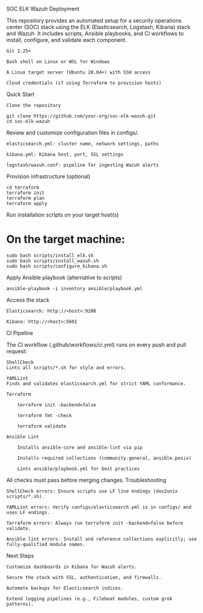 SOC ELK Wazuh Deployment

This repository provides an automated setup for a security operations center (SOC) stack using the ELK (Elasticsearch, Logstash, Kibana) stack and Wazuh. It includes scripts, Ansible playbooks, and CI workflows to install, configure, and validate each component.



    Git 2.25+

    Bash shell on Linux or WSL for Windows

    A Linux target server (Ubuntu 20.04+) with SSH access

    Cloud credentials (if using Terraform to provision hosts)

Quick Start

    Clone the repository
   
    git clone https://github.com/your-org/soc-elk-wazuh.git
    cd soc-elk-wazuh


Review and customize configuration files in configs/.

    elasticsearch.yml: cluster name, network settings, paths

    kibana.yml: Kibana host, port, SSL settings

    logstash/wazuh.conf: pipeline for ingesting Wazuh alerts

Provision infrastructure (optional)

    cd terraform
    terraform init
    terraform plan
    terraform apply

Run installation scripts on your target host(s)

# On the target machine:
    sudo bash scripts/install_elk.sh
    sudo bash scripts/install_wazuh.sh
    sudo bash scripts/configure_kibana.sh

Apply Ansible playbook (alternative to scripts)

    ansible-playbook -i inventory ansible/playbook.yml


Access the stack

    Elasticsearch: http://<host>:9200

    Kibana: http://<host>:5601

CI Pipeline

The CI workflow (.github/workflows/ci.yml) runs on every push and pull request:

    ShellCheck
    Lints all scripts/*.sh for style and errors.

    YAMLLint
    Finds and validates elasticsearch.yml for strict YAML conformance.

    Terraform

        terraform init -backend=false

        terraform fmt -check

        terraform validate

    Ansible Lint

        Installs ansible-core and ansible-lint via pip

        Installs required collections (community.general, ansible.posix)

        Lints ansible/playbook.yml for best practices

All checks must pass before merging changes.
Troubleshooting

    ShellCheck errors: Ensure scripts use LF line endings (dos2unix scripts/*.sh).

    YAMLLint errors: Verify configs/elasticsearch.yml is in configs/ and uses LF endings.

    Terraform errors: Always run terraform init -backend=false before validate.

    Ansible lint errors: Install and reference collections explicitly; use fully-qualified module names.

Next Steps

    Customize dashboards in Kibana for Wazuh alerts.

    Secure the stack with SSL, authentication, and firewalls.

    Automate backups for Elasticsearch indices.

    Extend logging pipelines (e.g., Filebeat modules, custom grok patterns).

